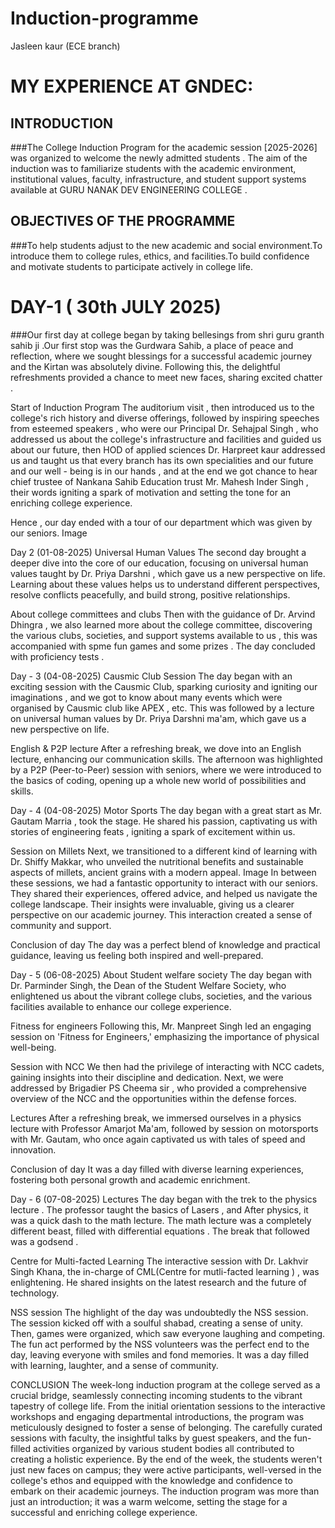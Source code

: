 # Induction-programme
Jasleen kaur (ECE branch)
# MY EXPERIENCE AT GNDEC:
## INTRODUCTION 
###The College Induction Program for the academic session [2025-2026] was organized to welcome the newly admitted students . The aim of the induction was to familiarize students with the academic environment, institutional values, faculty, infrastructure, and student support systems available at GURU NANAK DEV ENGINEERING COLLEGE .
## OBJECTIVES OF THE PROGRAMME 
###To help students adjust to the new academic and social environment.To introduce them to college rules, ethics, and facilities.To build confidence and motivate students to participate actively in college life.
# DAY-1 ( 30th JULY 2025)
###Our first day at college began by taking bellesings from shri guru granth sahib ji .Our first stop was the Gurdwara Sahib, a place of peace and reflection, where we sought blessings for a successful academic journey and the Kirtan was absolutely divine. Following this, the delightful refreshments provided a chance to meet new faces, sharing excited chatter .

Start of Induction Program
The auditorium visit , then introduced us to the college's rich history and diverse offerings, followed by inspiring speeches from esteemed speakers , who were our Principal Dr. Sehajpal Singh , who addressed us about the college's infrastructure and facilities and guided us about our future, then HOD of applied sciences Dr. Harpreet kaur addressed us and taught us that every branch has its own specialities and our future and our well - being is in our hands , and at the end we got chance to hear chief trustee of Nankana Sahib Education trust Mr. Mahesh Inder Singh , their words igniting a spark of motivation and setting the tone for an enriching college experience.

Hence , our day ended with a tour of our department which was given by our seniors. Image

Day 2 (01-08-2025)
Universal Human Values
The second day brought a deeper dive into the core of our education, focusing on universal human values taught by Dr. Priya Darshni , which gave us a new perspective on life. Learning about these values helps us to understand different perspectives, resolve conflicts peacefully, and build strong, positive relationships.

About college committees and clubs
Then with the guidance of Dr. Arvind Dhingra , we also learned more about the college committee, discovering the various clubs, societies, and support systems available to us , this was accompanied with spme fun games and some prizes . The day concluded with proficiency tests .

Day - 3 (04-08-2025)
Causmic Club Session
The day began with an exciting session with the Causmic Club, sparking curiosity and igniting our imaginations , and we got to know about many events which were organised by Causmic club like APEX , etc. This was followed by a lecture on universal human values by Dr. Priya Darshni ma'am, which gave us a new perspective on life.

English & P2P lecture
After a refreshing break, we dove into an English lecture, enhancing our communication skills. The afternoon was highlighted by a P2P (Peer-to-Peer) session with seniors, where we were introduced to the basics of coding, opening up a whole new world of possibilities and skills.

Day - 4 (04-08-2025)
Motor Sports
The day began with a great start as Mr. Gautam Marria , took the stage. He shared his passion, captivating us with stories of engineering feats , igniting a spark of excitement within us.

Session on Millets
Next, we transitioned to a different kind of learning with Dr. Shiffy Makkar, who unveiled the nutritional benefits and sustainable aspects of millets, ancient grains with a modern appeal. Image In between these sessions, we had a fantastic opportunity to interact with our seniors. They shared their experiences, offered advice, and helped us navigate the college landscape. Their insights were invaluable, giving us a clearer perspective on our academic journey. This interaction created a sense of community and support.

Conclusion of day
The day was a perfect blend of knowledge and practical guidance, leaving us feeling both inspired and well-prepared.

Day - 5 (06-08-2025)
About Student welfare society
The day began with Dr. Parminder Singh, the Dean of the Student Welfare Society, who enlightened us about the vibrant college clubs, societies, and the various facilities available to enhance our college experience.

Fitness for engineers
Following this, Mr. Manpreet Singh led an engaging session on 'Fitness for Engineers,' emphasizing the importance of physical well-being.

Session with NCC
We then had the privilege of interacting with NCC cadets, gaining insights into their discipline and dedication. Next, we were addressed by Brigadier PS Cheema sir , who provided a comprehensive overview of the NCC and the opportunities within the defense forces.

Lectures
After a refreshing break, we immersed ourselves in a physics lecture with Professor Amarjot Ma'am, followed by session on motorsports with Mr. Gautam, who once again captivated us with tales of speed and innovation.

Conclusion of day
It was a day filled with diverse learning experiences, fostering both personal growth and academic enrichment.

Day - 6 (07-08-2025)
Lectures
The day began with the trek to the physics lecture . The professor taught the basics of Lasers , and After physics, it was a quick dash to the math lecture. The math lecture was a completely different beast, filled with differential equations . The break that followed was a godsend .

Centre for Multi-facted Learning
The interactive session with Dr. Lakhvir Singh Khana, the in-charge of CML(Centre for mutli-facted learning ) , was enlightening. He shared insights on the latest research and the future of technology.

NSS session
The highlight of the day was undoubtedly the NSS session. The session kicked off with a soulful shabad, creating a sense of unity. Then, games were organized, which saw everyone laughing and competing. The fun act performed by the NSS volunteers was the perfect end to the day, leaving everyone with smiles and fond memories. It was a day filled with learning, laughter, and a sense of community.

CONCLUSION
The week-long induction program at the college served as a crucial bridge, seamlessly connecting incoming students to the vibrant tapestry of college life. From the initial orientation sessions to the interactive workshops and engaging departmental introductions, the program was meticulously designed to foster a sense of belonging. The carefully curated sessions with faculty, the insightful talks by guest speakers, and the fun-filled activities organized by various student bodies all contributed to creating a holistic experience. By the end of the week, the students weren't just new faces on campus; they were active participants, well-versed in the college's ethos and equipped with the knowledge and confidence to embark on their academic journeys. The induction program was more than just an introduction; it was a warm welcome, setting the stage for a successful and enriching college experience.
